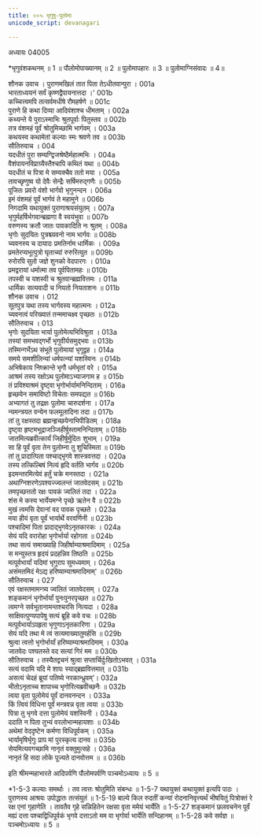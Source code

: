 ```yaml
---
title: ००५ भृगुषु-पुलोमा
unicode_script: devanagari

---
```



अध्यायः 04005

*भृगुवंशकथनम् ॥ 1 ॥ पौलोमोपाख्यानम् ॥ 2 ॥ पुलोमापहारः ॥ 3 ॥ पुलोमाग्निसंवादः ॥ 4॥

शौनक उवाच ।	
पुराणमखिलं तात पिता तेऽधीतवान्पुरा ।	001a  
भारताध्ययनं सर्वं कृष्णद्वैपायनात्तदा ।'	001b  
कच्चित्त्वमपि तत्सर्वमधीषे रौमहर्षणे ॥	001c  
पुराणे हि कथा दिव्या आदिवंशाश्च धीमताम् ।	002a  
कथ्यन्ते ये पुराऽस्माभिः श्रुतपूर्वाः पितुस्तव ॥	002b  
तत्र वंशमहं पूर्वं श्रोतुमिच्छामि भार्गवम् ।	003a  
कथयस्व कथामेतां कल्याः स्मः श्रवणे तव ॥	003b  
सौतिरुवाच ।	004  
यदधीतं पुरा सम्यग्द्विजश्रेष्ठैर्महात्मभिः ।	004a  
वैशंपायनविप्राग्र्यैस्तैश्चापि कथितं यथा ॥	004b  
यदधीतं च पित्रा मे सम्यक्चैव ततो मया ।	005a  
तावच्छृणुष्व यो देवैः सेन्द्रैः सर्षिमरुद्गणैः ॥	005b  
पूजितः प्रवरो वंशो भार्गवो भृगुनन्दन ।	006a  
इमं वंशमहं पूर्वं भार्गवं ते महामुने ॥	006b  
निगदामि यथायुक्तं पुराणाश्रयसंयुतम् ।	007a  
भृगुर्महर्षिर्भगवान्ब्रह्मणा वै स्वयंभुवा ॥	007b  
वरुणस्य क्रतौ जातः पावकादिति नः श्रुतम् ।	008a  
भृगोः सुदयितः पुत्रश्च्यवनो नाम भार्गवः ॥	008b  
च्यवनस्य च दायादः प्रमतिर्नाम धार्मिकः ।	009a  
प्रमतेरप्यभूत्पुत्रो घृताच्यां रुरुरित्युत ॥	009b  
रुरोरपि सुतो जज्ञे शुनको वेदपारगः ।	010a  
प्रमद्वरायां धर्मात्मा तव पूर्वपितामहः ॥	010b  
तपस्वी च यशस्वी च श्रुतवान्ब्रह्मवित्तमः ।	011a  
धार्मिकः सत्यवादी च नियतो नियताशनः ॥	011b  
शौनक उवाच ।	012  
सूतपुत्र यथा तस्य भार्गवस्य महात्मनः ।	012a  
च्यवनत्वं परिख्यातं तन्ममाचक्ष्व पृच्छतः ॥	012b  
सौतिरुवाच ।	013  
भृगोः सुदयिता भार्या पुलोमेत्यभिविश्रुता ।	013a  
तस्यां समभवद्गर्भो भृगुवीर्यसमुद्भवः ॥	013b  
तस्मिन्गर्भेऽथ संभूते पुलोमायां भृगूद्वह ।	014a  
समये समशीलिन्यां धर्मपत्न्यां यशस्विनः ॥	014b  
अभिषेकाय निष्क्रान्ते भृगौ धर्मभृतां वरे ।	015a  
आश्रमं तस्य रक्षोऽथ पुलोमाऽभ्याजगाम ह ॥	015b  
तं प्रविश्याश्रमं दृष्ट्वा भृगोर्भार्यामनिन्दिताम् ।	016a  
हृच्छयेन समाविष्टो विचेताः समपद्यत ॥	016b  
अभ्यागतं तु तद्रक्षः पुलोमा चारुदर्शना ।	017a  
न्यमन्त्रयत वन्येन फलमूलादिना तदा ॥	017b  
तां तु रक्षस्तदा ब्रह्मन्हृच्छयेनाभिपीडितम् ।	018a  
दृष्ट्वा हृष्टमभूद्राजञ्जिहीर्षुस्तामनिन्दिताम् ॥	018b  
जातमित्यब्रवीत्कार्यं जिहीर्षुर्मुदितः शुभाम् ।	019a  
सा हि पूर्वं वृता तेन पुलोम्ना तु शुचिस्मिता ॥	019b  
तां तु प्रादात्पिता पश्चाद्भृगवे शास्त्रवत्तदा ।	020a  
तस्य तत्किल्बिषं नित्यं हृदि वर्तति भार्गव ॥	020b  
इदमन्तरमित्येवं हर्तुं चक्रे मनस्तदा ।	021a  
अथाग्निशरणेऽपश्यज्ज्वलन्तं जातवेदसम् ॥	021b  
तमपृच्छत्ततो रक्षः पावकं ज्वलितं तदा ।	022a  
शंस मे कस्य भार्येयमग्ने पृच्छे ऋतेन वै ॥	022b  
मुखं त्वमसि देवानां वद पावक पृच्छते ।	023a  
मया हीयं वृता पूर्वं भार्यार्थे वरवर्णिनी ॥	023b  
पश्चादिमां पिता प्रादाद्भृगवेऽनृतकारकः ।	024a  
सेयं यदि वरारोहा भृगोर्भार्या रहोगता ॥	024b  
तथा सत्यं समाख्याहि जिहीर्षाम्याश्रमादिमाम् ।	025a  
स मन्युस्तत्र हृदयं प्रदहन्निव तिष्ठति ॥	025b  
मत्पूर्वभार्यां यदिमां भृगुराप सुमध्यमाम् ।	026a  
असंमतमिदं मेऽद्य हरिष्याम्याश्रमादिमाम्' ॥	026b  
सौतिरुवाच ।	027  
एवं रक्षस्तमामन्त्र्य ज्वलितं जातवेदसम् ।	027a  
शङ्कमानं भृगोर्भार्यां पुनःपुनरपृच्छत ॥	027b  
त्वमग्ने सर्वभूतानामन्तश्चरसि नित्यदा ।	028a  
साक्षिवत्पुण्यपापेषु सत्यं ब्रूहि कवे वचः ॥	028b  
मत्पूर्वभार्याऽपहृता भृगुणाऽनृतकारिणा ।	029a  
सेयं यदि तथा मे त्वं सत्यमाख्यातुमर्हसि ॥	029b  
श्रुत्वा त्वत्तो भृगोर्भार्यां हरिष्याम्याश्रमादिमाम् ।	030a  
जातवेदः पश्यतस्ते वद सत्यां गिरं मम ॥	030b  
सौतिरुवाच ।
तस्यैतद्वचनं श्रुत्वा सप्तार्चिर्दुःखितोऽभवत् ।	031a  
सत्यं वदामि यदि मे शापः स्याद्ब्रह्मवित्तमात् ॥	031b  
असत्यं चेदहं ब्रूयां पतिष्ये नरकान्ध्रुवम्’।	032a  
भीतोऽनृताच्च शापाच्च भृगोरित्यब्रवीच्छनैः ॥	032b  
त्वया वृता पुलोमेयं पूर्वं दानवनन्दन ।	033a  
किं त्वियं विधिना पूर्वं मन्त्रवन्न वृता त्वया ॥	033b  
पित्रा तु भृगवे दत्ता पुलोमेयं यशस्विनी ।	034a  
ददाति न पिता तुभ्यं वरलोभान्महायशाः ॥	034b  
अथेमां वेददृष्टेन कर्मणा विधिपूर्वकम् ।	035a  
भार्यामृषिर्भृगुः प्राप मां पुरस्कृत्य दानव ॥	035b  
सेयमित्यवगच्छामि नानृतं वक्तुमुत्सहे ।	036a  
नानृतं हि सदा लोके पूज्यते दानवोत्तम ॥ ॥	036b  

इति श्रीमन्महाभारते आदिपर्वणि पौलोमपर्वणि पञ्चमोऽध्यायः ॥ 5 ॥

*1-5-3 कल्याः समर्थाः । तव त्वत्तः श्रोतुमिति संबन्धः ॥ 1-5-7 यथायुक्तं कथायुक्तं इत्यपि पाठः । पुराणस्य आश्रयः उपोद्धातः तत्संयुतं ॥ 1-5-19 बाल्ये किल रुदतीं कन्यां रोदनानिवृत्त्यर्थं भीषयितुं पित्रोक्तं रे रक्ष एनां गृहाणेति । तावतैव गृहे सन्निहितेन रक्षसा वृता ममेयं भार्येति ॥ 1-5-27 शङ्कमानं छलवचनेन पूर्वं मह्यं दत्ता पश्चाद्विधिपूर्वकं भृगवे दत्ताऽतो मम वा भृगोर्वा भार्येति सन्दिहानम् ॥ 1-5-28 कवे सर्वज्ञ ॥ पञ्चमोऽध्यायः ॥ 5 ॥